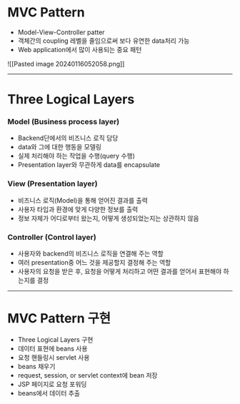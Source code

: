 
# MVC Pattern
- Model-View-Controller patter
- 객체간의 coupling 레벨을 줄임으로써 보다 유연한 data처리 가능
- Web application에서 많이 사용되는 중요 패턴

![[Pasted image 20240116052058.png]]


---
# Three Logical Layers
### Model (Business process layer)
- Backend단에서의 비즈니스 로직 담당
- data와 그에 대한 행동을 모델링
- 실제 처리해야 하는 작업을 수행(query 수행)
- Presentation layer와 무관하게 data를 encapsulate

### View (Presentation layer)
- 비즈니스 로직(Model)을 통해 얻어진 결과를 출력
- 사용자 타입과 환경에 맞게 다양한 정보를 출력
- 정보 자체가 어디로부터 왔는지, 어떻게 생성되었는지는 상관하지 않음

### Controller (Control layer)
- 사용자와 backend의 비즈니스 로직을 연결해 주는 역할
- 여러 presentation중 어느 것을 제공할지 결정해 주는 역할
- 사용자의 요청을 받은 후, 요청을 어떻게 처리하고 어떤 결과를 얻어서 표현해야 하는지를 결정



---
# MVC Pattern 구현
- Three Logical Layers 구현
- 데이터 표현에 beans 사용
- 요청 핸들링시 servlet 사용
- beans 채우기
- request, session, or servlet context에 bean 저장
- JSP 페이지로 요청 포워딩
- beans에서 데이터 추출

